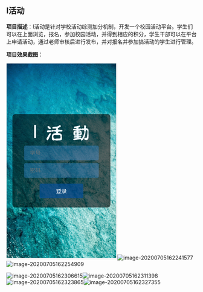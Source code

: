 ## I活动

**项目描述**：I活动是针对学校活动综测加分机制，开发一个校园活动平台。学生们可以在上面浏览，报名，参加校园活动，并得到相应的积分，学生干部可以在平台上申请活动，通过老师审核后进行发布，并对报名并参加搞活动的学生进行管理。

**项目效果截图**：



![image-20200705162226816](images\image-20200705162226816.png)![image-20200705162241577](E:\myProjects\iActivity\images\image-20200705162241577.png)![image-20200705162254909](E:\myProjects\iActivity\images\image-20200705162254909.png)

![image-20200705162306615](E:\myProjects\iActivity\images\image-20200705162306615.png)![image-20200705162311398](E:\myProjects\iActivity\images\image-20200705162311398.png)![image-20200705162323865](E:\myProjects\iActivity\images\image-20200705162323865.png)![image-20200705162327355](E:\myProjects\iActivity\images\image-20200705162327355.png)